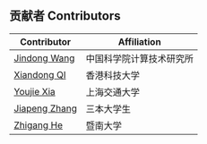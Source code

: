 ## 贡献者 Contributors

| Contributor | Affiliation |
| ----------- | ----------- |
| [Jindong Wang](http://jd92.wang) | 中国科学院计算技术研究所 |
| [Xiandong QI](https://xiandong79.github.io) | 香港科技大学 |
| [Youjie Xia](https://youjiexia.github.io) | 上海交通大学 |
| [Jiapeng Zhang](https://www.zhihu.com/people/jiapengzhang) | 三本大学生 |
| [Zhigang He](https://github.com/Hochikong) | 暨南大学 |























 
